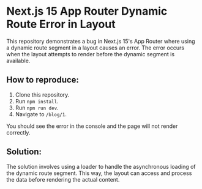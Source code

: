 # Next.js 15 App Router Dynamic Route Error in Layout

This repository demonstrates a bug in Next.js 15's App Router where using a dynamic route segment in a layout causes an error.  The error occurs when the layout attempts to render before the dynamic segment is available. 

## How to reproduce:

1. Clone this repository.
2. Run `npm install`.
3. Run `npm run dev`.
4. Navigate to `/blog/1`.

You should see the error in the console and the page will not render correctly.

## Solution:

The solution involves using a loader to handle the asynchronous loading of the dynamic route segment. This way, the layout can access and process the data before rendering the actual content.
